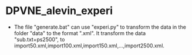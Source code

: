 # DPVNE_alevin_experi

* The file "generate.bat" can use "experi.py" to transform the data in the folder "data" to the format ".xml". It transform the data "sub.txt+ps2500", to import50.xml,import100.xml,import150.xml,...,import2500.xml.

